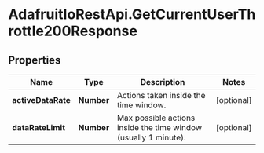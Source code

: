 # AdafruitIoRestApi.GetCurrentUserThrottle200Response

## Properties

Name | Type | Description | Notes
------------ | ------------- | ------------- | -------------
**activeDataRate** | **Number** | Actions taken inside the time window. | [optional] 
**dataRateLimit** | **Number** | Max possible actions inside the time window (usually 1 minute). | [optional] 


